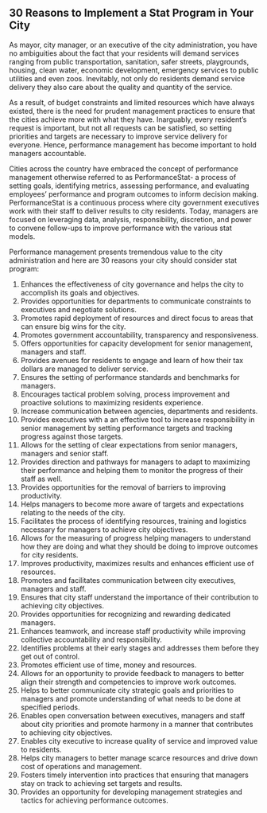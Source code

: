 ## 30 Reasons to Implement a Stat Program in Your City

As mayor, city manager, or an executive of the city administration, you have no ambiguities about the fact that your residents will demand services ranging from public transportation, sanitation, safer streets, playgrounds, housing, clean water, economic development, emergency services to public utilities and even zoos. Inevitably, not only do residents demand service delivery they also care about the quality and quantity of the service.

As a result, of budget constraints and limited resources which have always existed, there is the need for prudent management practices to ensure that the cities achieve more with what they have. Inarguably, every resident’s request is important, but not all requests can be satisfied, so setting priorities and targets are necessary to improve service delivery for everyone. Hence, performance management has become important to hold managers accountable.

Cities across the country have embraced the concept of performance management otherwise referred to as PerformanceStat- a process of setting goals, identifying metrics, assessing performance, and evaluating employees’ performance and program outcomes to inform decision making. PerformanceStat is a continuous process where city government executives work with their staff to deliver results to city residents. Today, managers are focused on leveraging data, analysis, responsibility, discretion, and power to convene follow-ups to improve performance with the various stat models.

Performance management presents tremendous value to the city administration and here are 30 reasons your city should consider stat program:

1. Enhances the effectiveness of city governance and helps the city to accomplish its goals and objectives.
2. Provides opportunities for departments to communicate constraints to executives and negotiate solutions.
3. Promotes rapid deployment of resources and direct focus to areas that can ensure big wins for the city.
4. Promotes government accountability, transparency and responsiveness.
5. Offers opportunities for capacity development for senior management, managers and staff.
6. Provides avenues for residents to engage and learn of how their tax dollars are managed to deliver service.
7. Ensures the setting of performance standards and benchmarks for managers.
8. Encourages tactical problem solving, process improvement and proactive solutions to maximizing residents experience.
9. Increase communication between agencies, departments and residents.
10. Provides executives with a an effective tool to increase responsibility in senior management by setting performance targets and tracking progress against those targets.
11. Allows for the setting of clear expectations from senior managers, managers and senior staff.
12. Provides direction and pathways for managers to adapt to maximizing their performance and helping them to monitor the progress of their staff as well.
13. Provides opportunities for the removal of barriers to improving productivity.
14. Helps managers to become more aware of targets and expectations relating to the needs of the city.
15. Facilitates the process of identifying resources, training and logistics necessary for managers to achieve city objectives.
16. Allows for the measuring of progress helping managers to understand how they are doing and what they should be doing to improve outcomes for city residents.
17. Improves productivity, maximizes results and enhances efficient use of resources.
18. Promotes and facilitates communication between city executives, managers and staff.
19. Ensures that city staff understand the importance of their contribution to achieving city objectives.
20. Provides opportunities for recognizing and rewarding dedicated managers.
21. Enhances teamwork, and increase staff productivity while improving collective accountability and responsibility.
22. Identifies problems at their early stages and addresses them before they get out of control.
23. Promotes efficient use of time, money and resources.
24. Allows for an opportunity to provide feedback to managers to better align their strength and competencies to improve work outcomes.
25. Helps to better communicate city strategic goals and priorities to managers and promote understanding of what needs to be done at specified periods.
26. Enables open conversation between executives, managers and staff about city priorities and promote harmony in a manner that contributes to achieving city objectives.
27. Enables city executive to increase quality of service and improved value to residents.
28. Helps city managers to better manage scarce resources and drive down cost of operations and management.
29. Fosters timely intervention into practices that ensuring that managers stay on track to achieving set targets and results.
30. Provides an opportunity for developing management strategies and tactics for achieving performance outcomes.
